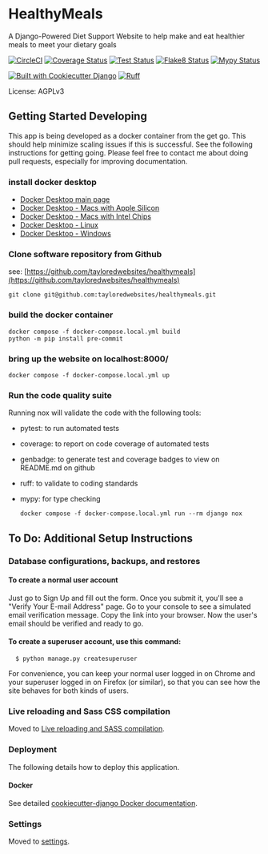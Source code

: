 # HealthyMeals

A Django-Powered Diet Support Website to help make and eat healthier meals to meet your dietary goals

[![CircleCI](https://dl.circleci.com/status-badge/img/circleci/BZR3uzdbU6P9JdMbhCLMmZ/PhQcorR5decQrvhgn17chH/tree/main.svg?style=svg)](https://dl.circleci.com/status-badge/redirect/circleci/BZR3uzdbU6P9JdMbhCLMmZ/PhQcorR5decQrvhgn17chH/tree/main)
[![Coverage Status](https://tayloredwebsites.github.io/healthymeals/docs/coverage/coverage_badge.svg)](https://tayloredwebsites.github.io/healthymeals/docs/coverage/html/index.html)
[![Test Status](https://tayloredwebsites.github.io/healthymeals/docs/tests/tests_badge.svg)](https://tayloredwebsites.github.io/healthymeals/docs/tests/index.html)
[![Flake8 Status](https://tayloredwebsites.github.io/healthymeals/docs/flake8/flake8_badge.svg)](https://tayloredwebsites.github.io/healthymeals/docs/flake8/html/index.html)
[![Mypy Status](https://tayloredwebsites.github.io/healthymeals/docs/mypy_badge.svg)](https://tayloredwebsites.github.io/healthymeals/docs/mypy/index.html)

[![Built with Cookiecutter Django](https://img.shields.io/badge/built%20with-Cookiecutter%20Django-ff69b4.svg?logo=cookiecutter)](https://github.com/cookiecutter/cookiecutter-django/)
[![Ruff](https://img.shields.io/endpoint?url=https://raw.githubusercontent.com/astral-sh/ruff/main/assets/badge/v2.json)](https://github.com/astral-sh/ruff)


License: AGPLv3


## Getting Started Developing

This app is being developed as a docker container from the get go.  This should help minimize scaling issues if this is successful.  See the following instructions for getting going.  Please feel free to contact me about doing pull requests, especially for improving documentation.

### install docker desktop

- [Docker Desktop main page](https://www.docker.com/products/docker-desktop/)
- [Docker Desktop - Macs with Apple Silicon](https://docs.docker.com/desktop/setup/install/mac-install/)
- [Docker Desktop - Macs with Intel Chips](https://desktop.docker.com/mac/main/amd64/Docker.dmg)
- [Docker Desktop - Linux](https://docs.docker.com/desktop/setup/install/linux/)
- [Docker Desktop - Windows](https://docs.docker.com/desktop/setup/install/windows-install/)

### Clone software repository from Github

see: [https://github.com/tayloredwebsites/healthymeals](https://github.com/tayloredwebsites/healthymeals)

    git clone git@github.com:tayloredwebsites/healthymeals.git

### build the docker container

    docker compose -f docker-compose.local.yml build
    python -m pip install pre-commit

### bring up the website on localhost:8000/

    docker compose -f docker-compose.local.yml up

### Run the code quality suite

Running nox will validate the code with the following tools:

- pytest: to run automated tests
- coverage: to report on code coverage of automated tests
- genbadge: to generate test and coverage badges to view on README.md on github
- ruff: to validate to coding standards
- mypy: for type checking


      docker compose -f docker-compose.local.yml run --rm django nox

## To Do: Additional Setup Instructions

### Database configurations, backups, and restores

#### To create a **normal user account**

Just go to Sign Up and fill out the form. Once you submit it, you'll see a "Verify Your E-mail Address" page. Go to your console to see a simulated email verification message. Copy the link into your browser. Now the user's email should be verified and ready to go.

#### To create a **superuser account**, use this command:

      $ python manage.py createsuperuser

For convenience, you can keep your normal user logged in on Chrome and your superuser logged in on Firefox (or similar), so that you can see how the site behaves for both kinds of users.


### Live reloading and Sass CSS compilation

Moved to [Live reloading and SASS compilation](https://cookiecutter-django.readthedocs.io/en/latest/2-local-development/developing-locally.html#using-webpack-or-gulp).

### Deployment

The following details how to deploy this application.

#### Docker

See detailed [cookiecutter-django Docker documentation](https://cookiecutter-django.readthedocs.io/en/latest/3-deployment/deployment-with-docker.html).

### Settings

Moved to [settings](https://cookiecutter-django.readthedocs.io/en/latest/1-getting-started/settings.html).
